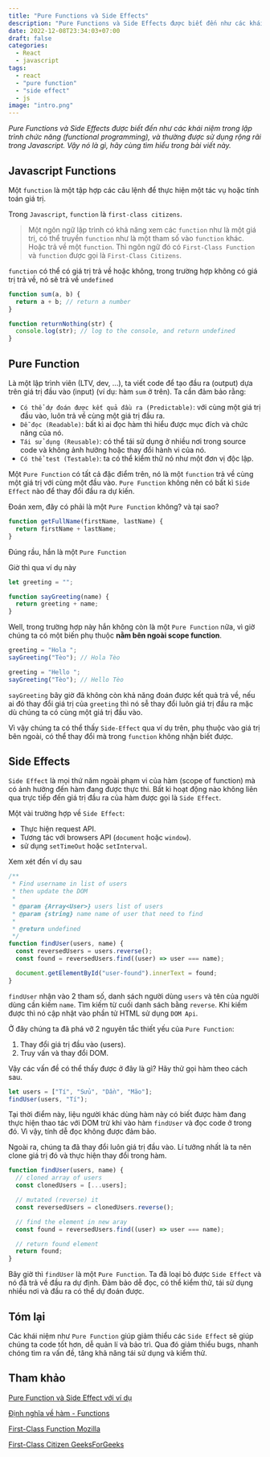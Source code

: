 ```yaml
---
title: "Pure Functions và Side Effects"
description: "Pure Functions và Side Effects được biết đến như các khái niệm trong lập trình chức năng (functional programming)"
date: 2022-12-08T23:34:03+07:00
draft: false
categories:
  - React
  - javascript
tags:
  - react
  - "pure function"
  - "side effect"
  - js
image: "intro.png"
---
```


<em>
Pure Functions và Side Effects được biết đến như các khái niệm trong lập trình chức năng (functional programming), và thường được sử dụng rộng rãi trong Javascript. Vậy nó là gì, hãy cùng tìm hiểu trong bài viết này.
</em>

## Javascript Functions

Một `function` là một tập hợp các câu lệnh để thực hiện một tác vụ hoặc tính toán giá trị.

Trong `Javascript`, `function` là `first-class citizens`.

> Một ngôn ngữ lập trình có khả năng xem các `function` như là một giá trị, có thể truyền `function` như là một tham số vào `function` khác. Hoặc trả về một `function`. Thì ngôn ngữ đó có `First-Class Function` và `function` được gọi là `First-Class Citizens`.

`function` có thể có giá trị trả về hoặc không, trong trường hợp không có giá trị trả về, nó sẽ trả về `undefined`

```js
function sum(a, b) {
  return a + b; // return a number
}

function returnNothing(str) {
  console.log(str); // log to the console, and return undefined
}
```

## Pure Function

Là một lập trình viên (LTV, dev, ...), ta viết code để tạo đầu ra (output) dựa trên giá trị đầu vào (input) (ví dụ: hàm `sum` ở trên). Ta cần đảm bảo rằng:

- `Có thể dự đoán được kết quả đầu ra (Predictable)`: với cùng một giá trị đầu vào, luôn trả về cùng một giá trị đầu ra.
- `Dễ đọc (Readable)`: bất kì ai đọc hàm thì hiểu được mục đích và chức năng của nó.
- `Tái sử dụng (Reusable)`: có thể tái sử dụng ở nhiều nơi trong source code và không ảnh hưởng hoặc thay đổi hành vi của nó.
- `Có thể test (Testable)`: ta có thể kiểm thử nó như một đơn vị độc lập.

Một `Pure Function` có tất cả đặc điểm trên, nó là một `function` trả về cùng một giá trị với cùng một đầu vào. `Pure Function` không nên có bất kì `Side Effect` nào để thay đổi đầu ra dự kiến.

Đoán xem, đây có phải là một `Pure Function` không? và tại sao?

```js
function getFullName(firstName, lastName) {
  return firstName + lastName;
}
```

Đúng rầu, hắn là một `Pure Function`

Giờ thì qua ví dụ này

```js
let greeting = "";

function sayGreeting(name) {
  return greeting + name;
}
```

Well, trong trường hợp này hắn không còn là một `Pure Function` nữa, vì giờ chúng ta có một biến phụ thuộc **nằm bên ngoài scope function**.

```js
greeting = "Hola ";
sayGreeting("Tèo"); // Hola Tèo

greeting = "Hello ";
sayGreeting("Tèo"); // Hello Tèo
```

`sayGreeting` bây giờ đã không còn khả năng đoán được kết quả trả về, nếu ai đó thay đổi giá trị của `greeting` thì nó sễ thay đổi luôn giá trị đầu ra mặc dù chúng ta có cùng một giá trị đầu vào.

Vì vậy chúng ta có thể thấy `Side-Effect` qua ví dụ trên, phụ thuộc vào giá trị bên ngoài, có thể thay đổi mà trong `function` không nhận biết được.

## Side Effects

`Side Effect` là mọi thứ năm ngoài phạm vi của hàm (scope of function) mà có ảnh hưởng đến hàm đang được thực thi. Bất kì hoạt động nào không liên qua trực tiếp đến giá trị đầu ra của hàm được gọi là `Side Effect`.

Một vài trường hợp về `Side Effect`:

- Thực hiện request API.
- Tương tác với browsers API (`document` hoặc `window`).
- sử dụng `setTimeOut` hoặc `setInterval`.

Xem xét đến ví dụ sau

```js
/**
 * Find username in list of users
 * then update the DOM
 *
 * @param {Array<User>} users list of users
 * @param {string} name name of user that need to find
 *
 * @return undefined
 */
function findUser(users, name) {
  const reversedUsers = users.reverse();
  const found = reversedUsers.find((user) => user === name);

  document.getElementById("user-found").innerText = found;
}
```

`findUser` nhận vào 2 tham số, danh sách người dùng `users` và tên của người dùng cần kiếm `name`. Tìm kiếm từ cuối danh sách bằng `reverse`. Khi kiếm được thì nó cập nhật vào phần tử HTML sử dụng `DOM Api`.

Ở đây chúng ta đã phá vỡ 2 nguyên tắc thiết yếu của `Pure Function`:

1. Thay đổi giá trị đầu vào (users).
2. Truy vấn và thay đổi DOM.

Vậy các vấn đề có thể thấy được ở đây là gì? Hãy thử gọi hàm theo cách sau.

```js
let users = ["Tí", "Sửu", "Dần", "Mão"];
findUser(users, "Tí");
```

Tại thời điểm này, liệu người khác dùng hàm này có biết được hàm đang thực hiện thao tác với DOM trừ khi vào hàm `findUser` và đọc code ở trong đó. Vì vậy, tính dễ đọc không được đảm bảo.

Ngoài ra, chúng ta đã thay đổi luôn giá trị đầu vào. Lí tưởng nhất là ta nên clone giá trị đó và thực hiện thay đổi trong hàm.

```js
function findUser(users, name) {
  // cloned array of users
  const clonedUsers = [...users];

  // mutated (reverse) it
  const reversedUsers = clonedUsers.reverse();

  // find the element in new aray
  const found = reversedUsers.find((user) => user === name);

  // return found element
  return found;
}
```

Bây giờ thì `findUser` là một `Pure Function`. Ta đã loại bỏ được `Side Effect` và nó đã trả về đầu ra dự định. Đảm bảo dễ đọc, có thể kiểm thử, tái sử dụng nhiều nơi và đầu ra có thể dự đoán được.

## Tóm lại

Các khái niệm như `Pure Function` giúp giảm thiểu các `Side Effect` sẽ giúp chúng ta code tốt hơn, dễ quản lí và bảo trì. Qua đó giảm thiểu bugs, nhanh chóng tìm ra vấn đề, tăng khả năng tái sử dụng và kiểm thử.

## Tham khảo

[Pure Function và Side Effect với ví dụ](https://blog.greenroots.info/what-are-pure-functions-and-side-effects-in-javascript#heading-pure-functions-and-side-effects-with-examples)

[Định nghĩa về hàm - Functions](https://developer.mozilla.org/en-US/docs/Web/JavaScript/Guide/Functions)

[First-Class Function Mozilla](https://developer.mozilla.org/en-US/docs/Glossary/First-class_Function)

[First-Class Citizen GeeksForGeeks](https://www.geeksforgeeks.org/what-is-first-class-citizen-in-javascript)
